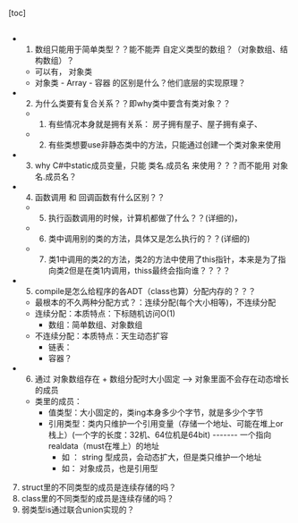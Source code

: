 [toc]

##

- 1. 数组只能用于简单类型？？能不能弄 自定义类型的数组？（对象数组、结构数组）？
	- 可以有， 对象类 
	- 对象类 - Array - 容器 的区别是什么？他们底层的实现原理？

- 2. 为什么类要有复合关系？？即why类中要含有类对象？？
	- 1. 有些情况本身就是拥有关系： 房子拥有屋子、屋子拥有桌子、
	- 2. 有些类想要use非静态类中的方法，只能通过创建一个类对象来使用

- 3. why C#中static成员变量，只能  类名.成员名 来使用？？？而不能用  对象名.成员名？


- 4. 函数调用  和  回调函数有什么区别？？
	- 5. 执行函数调用的时候，计算机都做了什么？？(详细的)，
	- 6. 类中调用别的类的方法，具体又是怎么执行的？？(详细的)
	- 7. 类1中调用的类2的方法，类2的方法中使用了this指针，本来是为了指向类2但是在类1内调用，thiss最终会指向谁？？？？

- 5. compile是怎么给程序的各ADT（class也算）分配内存的？？？
	- 最根本的不久两种分配方式？：连续分配(每个大小相等)，不连续分配
	- 连续分配：本质特点：下标随机访问O(1)
		- 数组：简单数组、对象数组
	- 不连续分配：本质特点：天生动态扩容
		- 链表：
		- 容器？


- 6. 通过 对象数组存在 + 数组分配时大小固定  --> 对象里面不会存在动态增长的成员
	- 类里的成员：
		- 值类型：大小固定的，类ing本身多少个字节，就是多少个字节
		- 引用类型：类内只维护一个引用变量（存储一个地址、可能在堆上or栈上）(一个字的长度：32机、64位机是64bit) ------- 一个指向realdata（must在堆上）的地址
			- 如 ： string 型成员，会动态扩大，但是类只维护一个地址
			- 如： 对象成员，也是引用型

7. struct里的不同类型的成员是连续存储的吗？
8. class里的不同类型的成员是连续存储的吗？
9. 弱类型is通过联合union实现的？